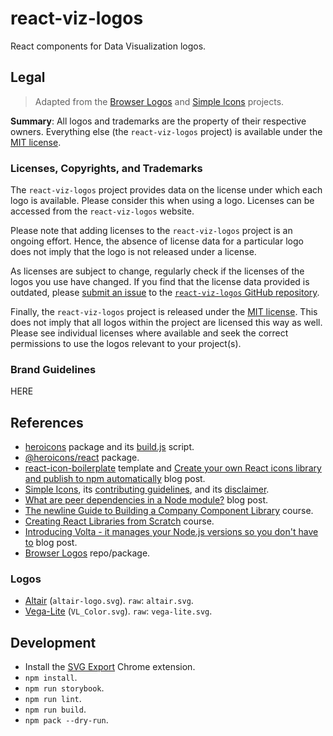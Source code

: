 # react-viz-logos

React components for Data Visualization logos.

## Legal

> Adapted from the [Browser Logos](https://github.com/alrra/browser-logos) and [Simple Icons](https://github.com/simple-icons/simple-icons) projects.

**Summary**: All logos and trademarks are the property of their respective owners. Everything else (the `react-viz-logos` project) is available under the [MIT license](LICENSE).

### Licenses, Copyrights, and Trademarks

The `react-viz-logos` project provides data on the license under which each logo is available. Please consider this when using a logo. Licenses can be accessed from the `react-viz-logos` website.

Please note that adding licenses to the `react-viz-logos` project is an ongoing effort. Hence, the absence of license data for a particular logo does not imply that the logo is not released under a license.

As licenses are subject to change, regularly check if the licenses of the logos you use have changed. If you find that the license data provided is outdated, please [submit an issue](https://github.com/joaopalmeiro/react-viz-logos/issues) to the [`react-viz-logos` GitHub repository](https://github.com/joaopalmeiro/react-viz-logos).

Finally, the `react-viz-logos` project is released under the [MIT license](LICENSE). This does not imply that all logos within the project are licensed this way as well. Please see individual licenses where available and seek the correct permissions to use the logos relevant to your project(s).

### Brand Guidelines

HERE

## References

- [heroicons](https://github.com/tailwindlabs/heroicons) package and its [build.js](https://github.com/tailwindlabs/heroicons/blob/master/scripts/build.js) script.
- [@heroicons/react](https://www.npmjs.com/package/@heroicons/react) package.
- [react-icon-boilerplate](https://github.com/mikunpham/react-icon-boilerplate) template and [Create your own React icons library and publish to npm automatically](https://dev.to/quanpham/create-your-own-react-icons-library-and-publish-to-npm-automatically-4i11) blog post.
- [Simple Icons](https://github.com/simple-icons/simple-icons), its [contributing guidelines](https://github.com/simple-icons/simple-icons/blob/develop/CONTRIBUTING.md), and its [disclaimer](https://github.com/simple-icons/simple-icons/blob/develop/DISCLAIMER.md).
- [What are peer dependencies in a Node module?](https://flaviocopes.com/npm-peer-dependencies/) blog post.
- [The newline Guide to Building a Company Component Library](https://www.newline.co/courses/newline-guide-to-building-a-company-component-library) course.
- [Creating React Libraries from Scratch](https://www.newline.co/courses/creating-react-libraries-from-scratch) course.
- [Introducing Volta - it manages your Node.js versions so you don't have to](https://www.newline.co/@paigen11/introducing-volta-it-manages-your-nodejs-versions-so-you-dont-have-to--eef49522) blog post.
- [Browser Logos](https://github.com/alrra/browser-logos) repo/package.

### Logos

- [Altair](https://github.com/altair-viz/altair/tree/master/design) (`altair-logo.svg`). `raw`: `altair.svg`.
- [Vega-Lite](https://github.com/vega/logos) (`VL_Color.svg`). `raw`: `vega-lite.svg`.

## Development

- Install the [SVG Export](https://svgexport.io/) Chrome extension.
- `npm install`.
- `npm run storybook`.
- `npm run lint`.
- `npm run build`.
- `npm pack --dry-run`.
